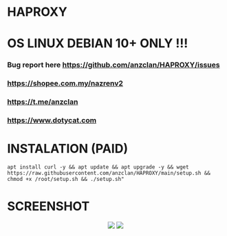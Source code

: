 # HAPROXY

# OS LINUX DEBIAN 10+ ONLY !!!

### Bug report here https://github.com/anzclan/HAPROXY/issues
### https://shopee.com.my/nazrenv2
### https://t.me/anzclan
### https://www.dotycat.com

# INSTALATION (PAID)
<pre><code>apt install curl -y && apt update && apt upgrade -y && wget https://raw.githubusercontent.com/anzclan/HAPROXY/main/setup.sh && chmod +x /root/setup.sh && ./setup.sh"</code></pre>

# SCREENSHOT
<p align="center">
  <img src="https://raw.githubusercontent.com/anzclan/HAPROXY/main/photo_2023-01-19_23-03-30.jpg">
  <img src="https://raw.githubusercontent.com/anzclan/HAPROXY/main/photo_2023-01-19_23-03-29.jpg">
</p>

